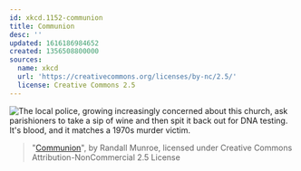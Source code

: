 ```yaml
---
id: xkcd.1152-communion
title: Communion
desc: ''
updated: 1616186984652
created: 1356508800000
sources:
  name: xkcd
  url: 'https://creativecommons.org/licenses/by-nc/2.5/'
  license: Creative Commons 2.5
---
```

![The local police, growing increasingly concerned about this church, ask parishioners to take a sip of wine and then spit it back out for DNA testing. It's blood, and it matches a 1970s murder victim.](https://imgs.xkcd.com/comics/communion.png)
> "[Communion](https://xkcd.com/1152/)", by Randall Munroe, licensed under Creative Commons Attribution-NonCommercial 2.5 License
